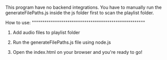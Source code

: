 <!-- !================================================! -->
This program have no backend integrations. You have to manually run the generateFilePaths.js inside the js folder first to scan the playlist folder.
<!-- !================================================! -->


How to use:
""""""""""""""""""""""""""""""""""""""""""""""""""""""
1. Add audio files to playlist folder

2. Run the generateFilePaths.js file using node.js

3. Open the index.html on your browser and you're ready to go!